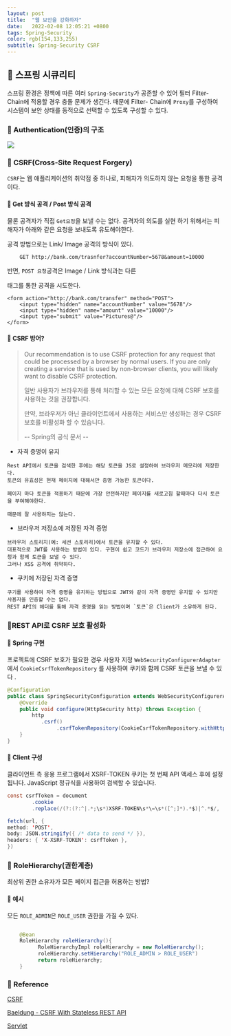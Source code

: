 ```yaml
---
layout: post
title:  "웹 보안을 강화하자"
date:   2022-02-08 12:05:21 +0800
tags: Spring-Security
color: rgb(154,133,255)
subtitle: Spring-Security CSRF
--- 
```


## 🚀 스프링 시큐리티

스프링 환경은 정책에 따른 여러 `Spring-Security`가 공존할 수 있어 필터 Filter- Chain에 적용할 경우 충돌 문제가 생긴다.
때문에 Filter- Chain에 `Proxy`를 구성하여 시스템이 보안 상태를 동적으로 선택할 수 있도록 구성할 수 있다.


### 🍕 Authentication(인증)의 구조

![](https://gitlab.com/jongwons.choi/spring-boot-security-lecture/-/raw/master/images/fig-3-authentication.png)


### 🍕 CSRF(Cross-Site Request Forgery)

`CSRF`는 웹 애플리케이션의 취약점 중 하나로, 피해자가 의도하지 않는 요청을 통한 공격이다.

#### 🌠 Get 방식 공격 / Post 방식 공격

물론 공격자가 직접 `Get요청`을 보낼 수는 없다. 
공격자의 의도를 실현 하기 위해서는 피해자가 아래와 같은 요청을 보내도록 유도해야한다.

공격 방법으로는 Link/ Image 공격의 방식이 있다.


```commandline
    GET http://bank.com/trasnfer?accountNumber=5678&amount=10000
```

반면, `POST 요청`공격은 Image / Link 방식과는 다른 <form> 태그를 통한 공격을 시도한다.

```commandline
<form action="http://bank.com/transfer" method="POST">
    <input type="hidden" name="accountNumber" value="5678"/>
    <input type="hidden" name="amount" value="10000"/>
    <input type="submit" value="Pictures@"/>
</form>
```

#### 🌠 CSRF 방어?

> Our recommendation is to use CSRF protection for any request that could be processed by a browser by normal users. If you are only creating a service that is used by non-browser clients, you will likely want to disable CSRF protection.
>
> 일반 사용자가 브라우저를 통해 처리할 수 있는 모든 요청에 대해 CSRF 보호를 사용하는 것을 권장합니다.
> 
> 만약, 브라우저가 아닌 클라이언트에서 사용하는 서비스만 생성하는 경우 CSRF 보호를 비활성화 할 수 있습니다.
>
> -- Spring의 공식 문서 --

- 자격 증명이 유지
```
Rest API에서 토큰을 검색한 후에는 해당 토큰을 JS로 설정하여 브라우저 메모리에 저장한다.
토큰의 유효성은 현재 페이지에 대해서만 증명 가능한 토큰이다.

페이지 마다 토큰을 적용하기 때문에 가장 안전하지만 페이지를 새로고침 할때마다 다시 토큰을 부여해야한다.

때문에 잘 사용하지는 않는다.
```

- 브라우저 저장소에 저장된 자격 증명

```
브라우저 스토리지(예: 세션 스토리리)에서 토큰을 유지할 수 있다.
대표적으로 JWT를 사용하는 방법이 있다. 구현이 쉽고 코드가 브라우저 저장소에 접근하여 요청과 함께 토큰을 보낼 수 있다.
그러나 XSS 공격에 취약하다.
```

- 쿠키에 저장된 자격 증명

```
쿠기를 사용하여 자격 증명을 유지하는 방법으로 JWT와 같이 자격 증명만 유지할 수 있지만 사용자을 인증할 수는 없다.
REST API의 헤더를 통해 자격 증명을 읽는 방법이며 `토큰`은 Client가 소유하게 된다.
```

### 🍕REST API로 CSRF 보호 활성화


#### 🌠 Spring 구현

프로젝트에 CSRF 보호가 필요한 경우 사용자 지정 `WebSecurityConfigurerAdapter` 에서
`CookieCsrfTokenRepository` 를 사용하여 쿠키와 함께 CSRF 토큰을 보낼 수 있다 .

```java
@Configuration
public class SpringSecurityConfiguration extends WebSecurityConfigurerAdapter {
    @Override
    public void configure(HttpSecurity http) throws Exception {
        http
           .csrf()
                .csrfTokenRepository(CookieCsrfTokenRepository.withHttpOnlyFalse());
    }
}
```

#### 🌠 Client 구성

클라이언트 측 응용 프로그램에서 XSRF-TOKEN 쿠키는 첫 번째 API 액세스 후에 설정됩니다. JavaScript 정규식을 사용하여 검색할 수 있습니다.

```java
const csrfToken = document
        .cookie
        .replace(/(?:(?:^|.*;\s*)XSRF-TOKEN\s*\=\s*([^;]*).*$)|^.*$/, '$1');

fetch(url, {
method: 'POST',
body: JSON.stringify({ /* data to send */ }),
headers: { 'X-XSRF-TOKEN': csrfToken },
})
```

### 🍕 RoleHierarchy(권한계층)
최상위 권한 소유자가 모든 페이지 접근을 허용하는 방법?

#### 🌠 예시

모든 `ROLE_ADMIN`은 `ROLE_USER` 권한을 가질 수 있다.
```java

    @Bean
    RoleHierarchy roleHierarchy(){
          RoleHierarchyImpl roleHierarchy = new RoleHierarchy();
          roleHierarchy.setHierarchy("ROLE_ADMIN > ROLE_USER")
          return roleHierarchy;
    }
```

### 🧾 Reference

[CSRF](https://zzang9ha.tistory.com/341)

[Baeldung - CSRF With Stateless REST API](https://www.baeldung.com/csrf-stateless-rest-api)

[Servlet](https://mangkyu.tistory.com/14)